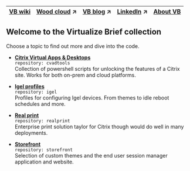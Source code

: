 |[VB wiki](https://github.com/virtualizebrief/home/wiki)|[Wood cloud](https://marketplace.woodcloud.one/) :arrow_upper_right:|[VB blog](https://virtualizebrief.woodcloud.one/) :arrow_upper_right:|[LinkedIn](https://www.linkedin.com/in/michaelcharleswood/) :arrow_upper_right:|[About VB](https://github.com/virtualizebrief)|
|---|---|---|---|---|

## Welcome to the Virtualize Brief collection
Choose a topic to find out more and dive into the code.

- [**Citrix Virtual Apps & Desktops**](cvadtools) <br>
`repository: cvadtools` <br>
Collection of powershell scripts for unlocking the features of a Citrix site. Works for both on-prem and cloud platforms.

- [**Igel profiles**](igel) <br>
`repository: igel` <br>
Profiles for configuring Igel devices. From themes to idle reboot schedules and more.

- [**Real print**](realprint) <br>
`repository: realprint` <br>
Enterprise print solution taylor for Citrix though would do well in many deployments.

- [**Storefront**](storefront) <br>
`repository: storefront` <br>
Selection of custom themes and the end user session manager application and website.
